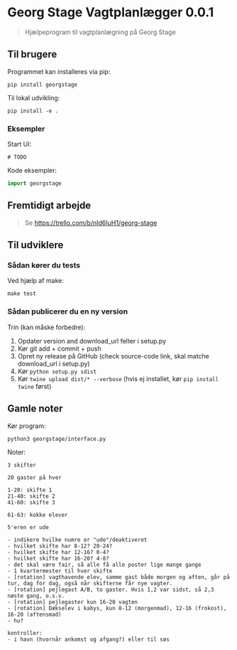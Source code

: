# Georg Stage Vagtplanlægger 0.0.1

> Hjælpeprogram til vagtplanlægning på Georg Stage

## Til brugere

Programmet kan installeres via pip:

```
pip install georgstage
```

Til lokal udvikling:

```
pip install -e .
```

### Eksempler

Start UI:

```
# TODO
```

Kode eksempler:

```python
import georgstage
```


## Fremtidigt arbejde

> Se https://trello.com/b/nId6IuH1/georg-stage  


## Til udviklere

### Sådan kører du tests

Ved hjælp af make:

```
make test
```

### Sådan publicerer du en ny version

Trin (kan måske forbedre):

1. Opdater version and download_url felter i setup.py
1. Kør git add + commit + push
1. Opret ny release på GitHub (check source-code link, skal matche download_url i setup.py)
1. Kør `python setup.py sdist`
1. Kør `twine upload dist/* --verbose` (hvis ej installet, kør `pip install twine` først)


## Gamle noter

Kør program:

```
python3 georgstage/interface.py
```


Noter:

```
3 skifter

20 gaster på hver

1-20: skifte 1
21-40: skifte 2
41-60: skifte 3

61-63: kokke elever

5'eren er ude

- indikere hvilke numre er "ude"/deaktiveret
- hvilket skifte har 8-12? 20-24?
- hvilket skifte har 12-16? 0-4?
- hvilket skifte har 16-20? 4-8?
- det skal være fair, så alle få alle poster lige mange gange
- 1 kvartermester til hver skifte
- [rotation] vagthavende elev, samme gast både morgen og aften, går på tur, dag for dag, også når skifterne får nye vagter.
- [rotation] pejlegast A/B, to gaster. Hvis 1,2 var sidst, så 2,3 næste gang, o.s.v.
- [rotation] pejlegaster kun 16-20 vagten
- [rotation] Dækselev i kabys, kun 8-12 (morgenmad), 12-16 (frokost), 16-20 (aftensmad)
- hu?

kontroller:
- i havn (hvornår ankomst og afgang?) eller til søs
```
